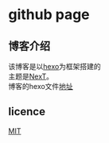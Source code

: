 # github page

## 博客介绍
该博客是以[hexo](https://hexo.io)为框架搭建的   
主题是[NexT](http://theme-next.iissnan.com/)。   
博客的hexo文件[地址](https://github.com/Jaxlying/blog-hexo)   
## licence
[MIT](/LICENCE.md)
